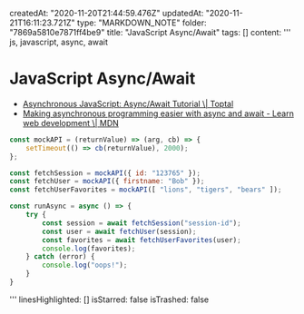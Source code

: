 createdAt: "2020-11-20T21:44:59.476Z"
updatedAt: "2020-11-21T16:11:23.721Z"
type: "MARKDOWN_NOTE"
folder: "7869a5810e7871ff4be9"
title: "JavaScript Async/Await"
tags: []
content: '''
  js, javascript, async, await
  # JavaScript Async/Await
  
  - [Asynchronous JavaScript: Async/Await Tutorial \\| Toptal](https://www.toptal.com/javascript/asynchronous-javascript-async-await-tutorial)
  - [Making asynchronous programming easier with async and await - Learn web development \\| MDN](https://developer.mozilla.org/en-US/docs/Learn/JavaScript/Asynchronous/Async_await)
  
  
  ```javascript
  const mockAPI = (returnValue) => (arg, cb) => {
      setTimeout(() => cb(returnValue), 2000);
  };
  
  const fetchSession = mockAPI({ id: "123765" });
  const fetchUser = mockAPI({ firstname: "Bob" });
  const fetchUserFavorites = mockAPI([ "lions", "tigers", "bears" ]);
  
  const runAsync = async () => {
      try {
          const session = await fetchSession("session-id");
          const user = await fetchUser(session);
          const favorites = await fetchUserFavorites(user);
          console.log(favorites);
      } catch (error) {
          console.log("oops!");
      }
  }
  ```
  
  
  
'''
linesHighlighted: []
isStarred: false
isTrashed: false
